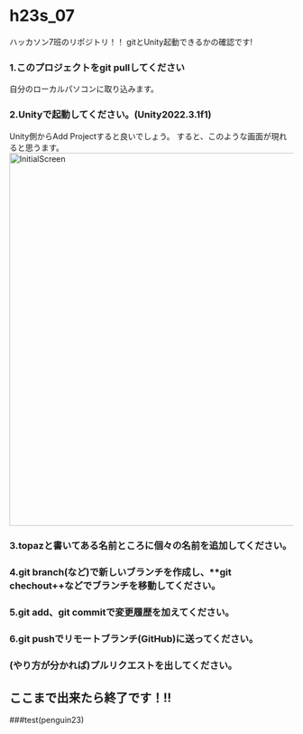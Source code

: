 # h23s_07

ハッカソン7班のリポジトリ！！
gitとUnity起動できるかの確認です!

### 1.このプロジェクトを**git pull**してください
自分のローカルパソコンに取り込みます。
### 2.Unityで起動してください。(Unity2022.3.1f1)
Unity側からAdd Projectすると良いでしょう。
すると、このような画面が現れると思うます。
<img width="660" alt="InitialScreen" src="https://github.com/traP-jp/h23s_07/assets/42463313/35e80739-d570-4047-9d54-00df19eee808">

### 3.topazと書いてある名前ところに個々の名前を追加してください。
### 4.**git branch**(など)で新しいブランチを作成し、**git chechout++などでブランチを移動してください。
### 5.**git add**、**git commit**で変更履歴を加えてください。
### 6.**git push**でリモートブランチ(GitHub)に送ってください。

### (やり方が分かれば)プルリクエストを出してください。

## ここまで出来たら終了です！!!

###test(penguin23)
